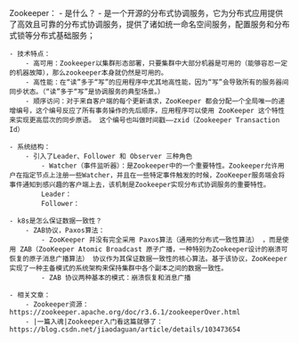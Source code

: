 Zookeeper：
    - 是什么？
        - 是一个开源的分布式协调服务，它为分布式应用提供了高效且可靠的分布式协调服务，提供了诸如统一命名空间服务，配置服务和分布式锁等分布式基础服务；

    - 技术特点：
        - 高可用：Zookeeper以集群形态部署，只要集群中大部分机器是可用的（能够容忍一定的机器故障），那么zookeeper本身就仍然是可用的。
        - 高性能：在“读”多于“写”的应用程序中尤其地高性能，因为“写”会导致所有的服务器间同步状态。（“读”多于“写”是协调服务的典型场景。）
        - 顺序访问：对于来自客户端的每个更新请求，ZooKeeper 都会分配一个全局唯一的递增编号，这个编号反应了所有事务操作的先后顺序，应用程序可以使用 ZooKeeper 这个特性来实现更高层次的同步原语。 这个编号也叫做时间戳——zxid（Zookeeper Transaction Id）

    - 系统结构：
        - 引入了Leader、Follower 和 Observer 三种角色
            - Watcher（事件监听器）：是Zookeeper中的一个重要特性。Zookeeper允许用户在指定节点上注册一些Watcher，并且在一些特定事件触发的时候，ZooKeeper服务端会将事件通知到感兴趣的客户端上去，该机制是Zookeeper实现分布式协调服务的重要特性。
            Leader：
            Follower：
    
    - k8s是怎么保证数据一致性？
        - ZAB协议，Paxos算法：
            - ZooKeeper 并没有完全采用 Paxos算法（通用的分布式一致性算法） ，而是使用 ZAB（ZooKeeper Atomic Broadcast 原子广播，一种特别为Zookeeper设计的崩溃可恢复的原子消息广播算法） 协议作为其保证数据一致性的核心算法。基于该协议，ZooKeeper 实现了一种主备模式的系统架构来保持集群中各个副本之间的数据一致性。
            - ZAB 协议两种基本的模式：崩溃恢复和消息广播

    - 相关文章：
        - Zookeeper资源：https://zookeeper.apache.org/doc/r3.6.1/zookeeperOver.html
        - |一篇入魂|Zookeeper入门看这篇就够了：https://blog.csdn.net/jiaodaguan/article/details/103473654
